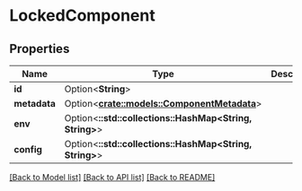 # LockedComponent

## Properties

Name | Type | Description | Notes
------------ | ------------- | ------------- | -------------
**id** | Option<**String**> |  | [optional]
**metadata** | Option<[**crate::models::ComponentMetadata**](ComponentMetadata.md)> |  | [optional]
**env** | Option<**::std::collections::HashMap<String, String>**> |  | [optional]
**config** | Option<**::std::collections::HashMap<String, String>**> |  | [optional]

[[Back to Model list]](../README.md#documentation-for-models) [[Back to API list]](../README.md#documentation-for-api-endpoints) [[Back to README]](../README.md)



